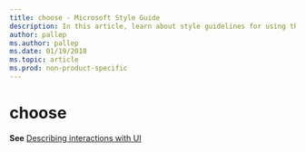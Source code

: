 ```yaml
---
title: choose - Microsoft Style Guide
description: In this article, learn about style guidelines for using the term 'choose' in Microsoft documentation.
author: pallep
ms.author: pallep
ms.date: 01/19/2018
ms.topic: article
ms.prod: non-product-specific
---
```


# choose

**See** [Describing interactions with UI](~/procedures-instructions/describing-interactions-with-ui.md)
